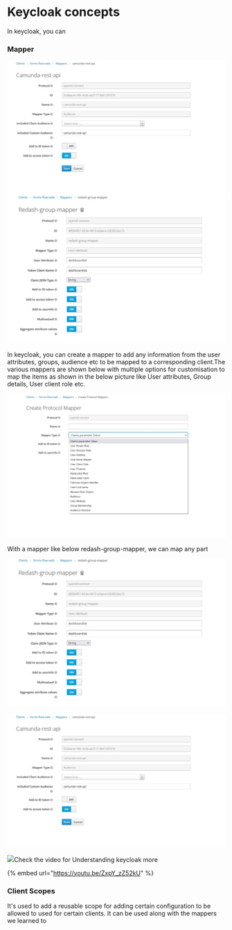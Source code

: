 # Keycloak concepts

In keycloak, you can&#x20;





### Mapper <a href="#undefined" id="undefined"></a>

![](<../.gitbook/assets/WhatsApp Image 2021-10-21 at 11.02.11 AM (1) (1).jpeg>)![](<../.gitbook/assets/WhatsApp Image 2021-10-21 at 11.01.51 AM.jpeg>)

In keycloak, you can create a mapper to add any information from the user attributes, groups, audience etc to be mapped to a corresponding client.​The various mappers are shown below with multiple options for customisation to map the items as shown in the below picture like User attributes, Group details, User client role etc.

![](<../.gitbook/assets/WhatsApp Image 2021-10-21 at 11.01.34 AM (2).jpeg>)

With a mapper like below redash-group-mapper, we can map any part

![](<../.gitbook/assets/WhatsApp Image 2021-10-21 at 11.01.51 AM (1).jpeg>)

![](<../.gitbook/assets/WhatsApp Image 2021-10-21 at 11.02.11 AM (1).jpeg>)

![](broken-reference)Check the video for Understanding keycloak more

{% embed url="https://youtu.be/ZxpY_zZ52kU" %}





### Client Scopes



It's used to add a reusable scope for adding certain configuration to be allowed to used for certain clients. It can be used along with the mappers we learned to&#x20;


